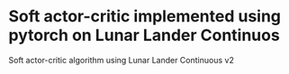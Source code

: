 # Soft actor-critic implemented using pytorch on Lunar Lander Continuos
Soft actor-critic algorithm using Lunar Lander Continuous v2
